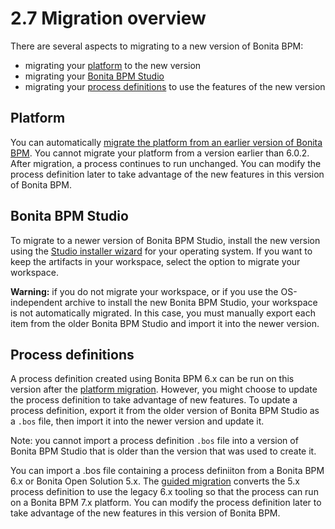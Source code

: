 # 2.7 Migration overview

There are several aspects to migrating to a new version of Bonita BPM: 

* migrating your [platform](#platform) to the new version
* migrating your [Bonita BPM Studio](#studio)
* migrating your [process definitions](#procdef) to use the features of the new version


## Platform


You can automatically [migrate the platform from an earlier version of Bonita BPM](/migrate-earlier-version-bonita-bpm-0). You cannot migrate your platform from a version earlier than 6.0.2\. 
After migration, a process continues to run unchanged. You can modify the process definition later to take advantage of the new features in this version of Bonita BPM.



## Bonita BPM Studio


To migrate to a newer version of Bonita BPM Studio, install the new version using the [Studio installer wizard](/bonita-bpm-studio-installation-2#installer) for your operating system.
If you want to keep the artifacts in your workspace, select the option to migrate your workspace. 


**Warning:** if you do not migrate your workspace, or if you use the OS-independent archive to install the new Bonita BPM Studio, 
your workspace is not automatically migrated. In this case, you must manually export each item from the older Bonita BPM Studio and import it into the newer version. 




## Process definitions


A process definition created using Bonita BPM 6.x can be run on this version after the [platform migration](/migrate-earlier-version-bonita-bpm-0). 
However, you might choose to update the process definition to take advantage of new features. 
To update a process definition, export it from the older version of Bonita BPM Studio as a `.bos` file, then import it into the 
newer version and update it.


Note: you cannot import a process definition `.bos` file into a version of Bonita BPM Studio that is older than the version 
that was used to create it.


You can import a .bos file containing a process definiiton from a Bonita BPM 6.x or Bonita Open Solution 5.x. 
The [guided migration](/migrate-process-bonita-open-solution-5x-1) converts the 5.x process definition to use the legacy 6.x tooling so that the process can run on a Bonita BPM 7.x platform. 
You can modify the process definition later to take advantage of the new features in this version of Bonita BPM.